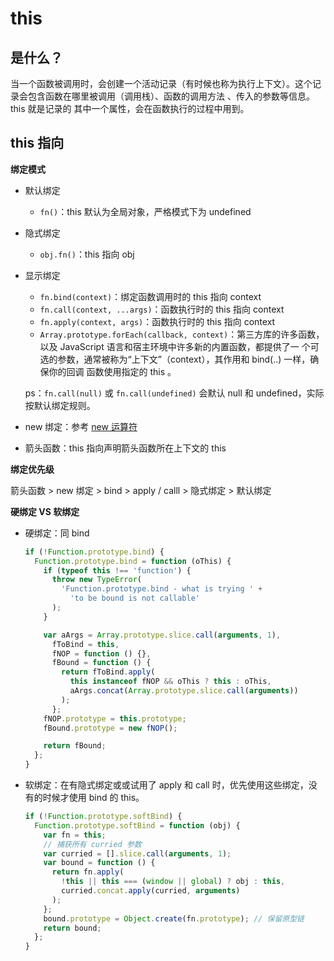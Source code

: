# this

## 是什么？

当一个函数被调用时，会创建一个活动记录（有时候也称为执行上下文）。这个记录会包含函数在哪里被调用（调用栈）、函数的调用方法 、传入的参数等信息。this 就是记录的 其中一个属性，会在函数执行的过程中用到。

## this 指向

**绑定模式**

- 默认绑定

    - `fn()`：this 默认为全局对象，严格模式下为 undefined

- 隐式绑定

    - `obj.fn()`：this 指向 obj

- 显示绑定

    - `fn.bind(context)`：绑定函数调用时的 this 指向 context
    - `fn.call(context, ...args)`：函数执行时的 this 指向 context
    - `fn.apply(context, args)`：函数执行时的 this 指向 context
    - `Array.prototype.forEach(callback, context)`：第三方库的许多函数，以及 JavaScript 语言和宿主环境中许多新的内置函数，都提供了一 个可选的参数，通常被称为“上下文”（context），其作用和 bind(..) 一样，确保你的回调 函数使用指定的 this 。

    ps：`fn.call(null)` 或 `fn.call(undefined)` 会默认 null 和 undefined，实际按默认绑定规则。

- new 绑定：参考 [new 运算符](../class/README.md#new%20运算符)
- 箭头函数：this 指向声明箭头函数所在上下文的 this

**绑定优先级**

箭头函数 > new 绑定 > bind > apply / calll > 隐式绑定 > 默认绑定

**硬绑定 VS 软绑定**

- 硬绑定：同 bind

    ```js
    if (!Function.prototype.bind) {
      Function.prototype.bind = function (oThis) {
        if (typeof this !== 'function') {
          throw new TypeError(
            'Function.prototype.bind - what is trying ' +
              'to be bound is not callable'
          );
        }

        var aArgs = Array.prototype.slice.call(arguments, 1),
          fToBind = this,
          fNOP = function () {},
          fBound = function () {
            return fToBind.apply(
              this instanceof fNOP && oThis ? this : oThis,
              aArgs.concat(Array.prototype.slice.call(arguments))
            );
          };
        fNOP.prototype = this.prototype;
        fBound.prototype = new fNOP();

        return fBound;
      };
    }
    ```

- 软绑定：在有隐式绑定或或试用了 apply 和 call 时，优先使用这些绑定，没有的时候才使用 bind 的 this。

    ```js
    if (!Function.prototype.softBind) {
      Function.prototype.softBind = function (obj) {
        var fn = this;
        // 捕获所有 curried 参数
        var curried = [].slice.call(arguments, 1);
        var bound = function () {
          return fn.apply(
            !this || this === (window || global) ? obj : this,
            curried.concat.apply(curried, arguments)
          );
        };
        bound.prototype = Object.create(fn.prototype); // 保留原型链
        return bound;
      };
    }
    ```
